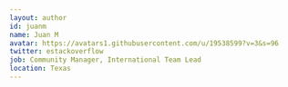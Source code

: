 ```yaml
---
layout: author
id: juanm
name: Juan M
avatar: https://avatars1.githubusercontent.com/u/19538599?v=3&s=96
twitter: estackoverflow
job: Community Manager, International Team Lead
location: Texas
---
```

